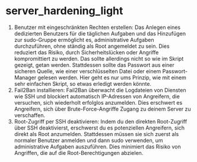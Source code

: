 # server_hardening_light

1. Benutzer mit eingeschränkten Rechten erstellen: Das Anlegen eines dedizierten Benutzers für die täglichen Aufgaben und das Hinzufügen zur sudo-Gruppe ermöglicht es, administrative Aufgaben durchzuführen, ohne ständig als Root angemeldet zu sein. Dies reduziert das Risiko, durch Sicherheitslücken oder Angriffe kompromittiert zu werden.
Das sollte allerdings nicht so wie im Skript gezeigt, getan werden. Stattdessen sollte das Passwort aus einer sicheren Quelle, wie einer verschlüsselten Datei oder einem Passwort-Manager gelesen werden. Hier geht es nur ums Prinzip, wie mit einem sehr einfachen Skript, so etwas erledigt werden könnte.
2. Fail2Ban installieren: Fail2Ban überwacht die Logdateien von Diensten wie SSH und blockiert automatisch IP-Adressen von Angreifern, die versuchen, sich wiederholt erfolglos anzumelden. Dies erschwert es Angreifern, sich über Brute-Force-Angriffe Zugang zu deinem Server zu verschaffen.
3. Root-Zugriff per SSH deaktivieren: Indem du den direkten Root-Zugriff über SSH deaktivierst, erschwerst du es potenziellen Angreifern, sich direkt als Root anzumelden. Stattdessen müssen sie sich zuerst als normaler Benutzer anmelden und dann sudo verwenden, um administrative Aufgaben auszuführen. Dies minimiert das Risiko von Angriffen, die auf die Root-Berechtigungen abzielen.
